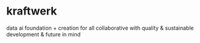 # kraftwerk

data ai foundation + creation for all collaborative with quality & sustainable development & future in mind
